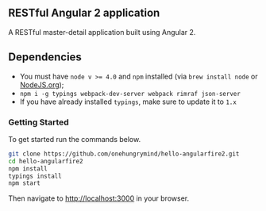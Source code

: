 ## RESTful Angular 2 application
A RESTful master-detail application built using Angular 2.

## Dependencies
- You must have `node v >= 4.0` and `npm` installed (via `brew install node` or [NodeJS.org](https://nodejs.org/en/));
- `npm i -g typings webpack-dev-server webpack rimraf json-server`
- If you have already installed `typings`, make sure to update it to `1.x`

### Getting Started  

To get started run the commands below.

```bash
git clone https://github.com/onehungrymind/hello-angularfire2.git
cd hello-angularfire2
npm install
typings install
npm start
```

Then navigate to [http://localhost:3000](http://localhost:3000/#/items) in your browser.
